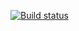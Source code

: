 [![Build status](https://ci.appveyor.com/api/projects/status/5250f2101uwt866p?svg=true)](https://ci.appveyor.com/project/Nephedov/cardorderdeliverychangedate)
